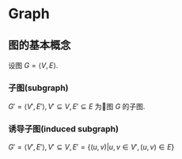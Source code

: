 # Graph

## 图的基本概念

设图 $G = \langle V, E \rangle$.

### 子图(subgraph)
$G' = \langle V', E' \rangle, V' \subseteq V, E' \subseteq E$
为图 $G$ 的子图.

### 诱导子图(induced subgraph)
$G' = \langle V', E' \rangle, V' \subseteq V, E'=\{(u,v)|u,v\in V',(u,v)\in{E}\}$
